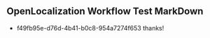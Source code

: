 ## OpenLocalization Workflow Test MarkDown
* f49fb95e-d76d-4b41-b0c8-954a7274f653 
thanks!<!--HONumber=Mar16_HO5-->
